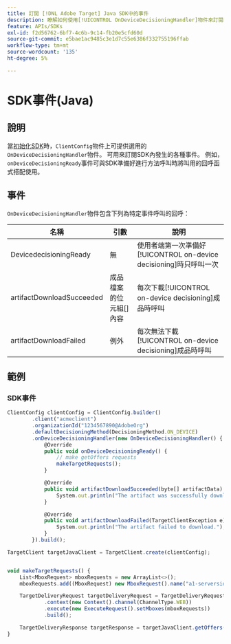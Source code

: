 ```yaml
---
title: 訂閱 [!DNL Adobe Target] Java SDK中的事件
description: 瞭解如何使用[!UICONTROL OnDeviceDecisioningHandler]物件來訂閱Java SDK中發生的各種事件。
feature: APIs/SDKs
exl-id: f2d56762-6bf7-4c6b-9c14-fb20e5cfd60d
source-git-commit: e5bae1ac9485c3e1d7c55e6386f332755196ffab
workflow-type: tm+mt
source-wordcount: '135'
ht-degree: 5%

---
```


# SDK事件(Java)

## 說明

當[初始化SDK](initialize-sdk.md)時，`ClientConfig`物件上可提供選用的`OnDeviceDecisioningHandler`物件。 可用來訂閱SDK內發生的各種事件。 例如，`onDeviceDecisioningReady`事件可與SDK準備好進行方法呼叫時將叫用的回呼函式搭配使用。

## 事件

`OnDeviceDecisioningHandler`物件包含下列為特定事件呼叫的回呼：

| 名稱 | 引數 | 說明 |
| --- | --- | --- |
| DevicedecisioningReady | 無 | 使用者端第一次準備好[!UICONTROL on-device decisioning]時只呼叫一次 |
| artifactDownloadSucceeded | 成品檔案的位元組[]內容 | 每次下載[!UICONTROL on-device decisioning]成品時呼叫 |
| artifactDownloadFailed | 例外 | 每次無法下載[!UICONTROL on-device decisioning]成品時呼叫 |

## 範例

### SDK事件

```javascript {line-numbers="true"}
ClientConfig clientConfig = ClientConfig.builder()
        .client("acmeclient")
        .organizationId("1234567890@AdobeOrg")
        .defaultDecisioningMethod(DecisioningMethod.ON_DEVICE)
        .onDeviceDecisioningHandler(new OnDeviceDecisioningHandler() {
            @Override
            public void onDeviceDecisioningReady() {
                // make getOffers requests
                makeTargetRequests();
            }

            @Override
            public void artifactDownloadSucceeded(byte[] artifactData) {
                System.out.println("The artifact was successfully downloaded.");
            }

            @Override
            public void artifactDownloadFailed(TargetClientException e) {
                System.out.println("The artifact failed to download.");
            }
        }).build();

TargetClient targetJavaClient = TargetClient.create(clientConfig);


void makeTargetRequests() {
    List<MboxRequest> mboxRequests = new ArrayList<>();
    mboxRequests.add((MboxRequest) new MboxRequest().name("a1-serverside-ab").index(1));

    TargetDeliveryRequest targetDeliveryRequest = TargetDeliveryRequest.builder()
            .context(new Context().channel(ChannelType.WEB))
            .execute(new ExecuteRequest().setMboxes(mboxRequests))
            .build();

    TargetDeliveryResponse targetResponse = targetJavaClient.getOffers(targetDeliveryRequest);
}
```

